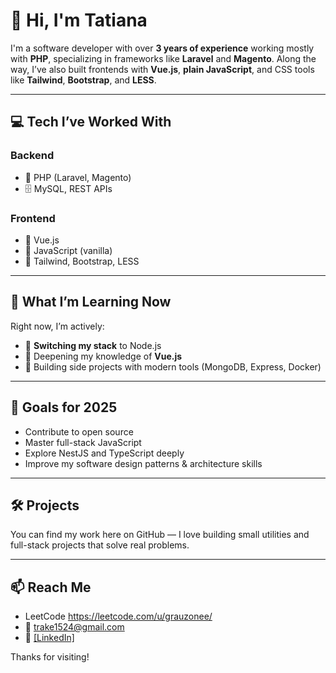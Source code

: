 # 👋 Hi, I'm Tatiana

I'm a software developer with over **3 years of experience** working mostly with **PHP**, specializing in frameworks like **Laravel** and **Magento**. Along the way, I’ve also built frontends with **Vue.js**, **plain JavaScript**, and CSS tools like **Tailwind**, **Bootstrap**, and **LESS**.

---

## 💻 Tech I’ve Worked With

### Backend
- 🐘 PHP (Laravel, Magento)
- 🗄️ MySQL, REST APIs

### Frontend
- 🧩 Vue.js
- 🧪 JavaScript (vanilla)
- 🎨 Tailwind, Bootstrap, LESS

---

## 🔭 What I’m Learning Now

Right now, I’m actively:
- 🔌 **Switching my stack** to Node.js
- 🚀 Deepening my knowledge of **Vue.js**
- 🧱 Building side projects with modern tools (MongoDB, Express, Docker)

---

## 🧪 Goals for 2025
- Contribute to open source
- Master full-stack JavaScript
- Explore NestJS and TypeScript deeply
- Improve my software design patterns & architecture skills

---

## 🛠️ Projects
You can find my work here on GitHub — I love building small utilities and full-stack projects that solve real problems.

---

## 📫 Reach Me

- LeetCode https://leetcode.com/u/grauzonee/
- 📧 trake1524@gmail.com
- 💼 [[LinkedIn]](https://www.linkedin.com/in/tatiana-goloviznina-951b43255/)

Thanks for visiting!

